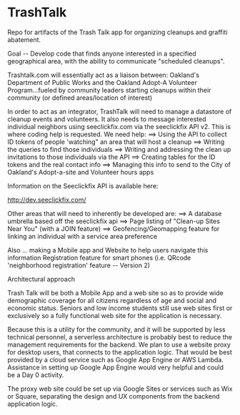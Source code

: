 # TrashTalk
Repo for artifacts of the Trash Talk app for organizing cleanups and graffiti abatement.

Goal -- Develop code that finds anyone interested in a specified geographical area, with the ability to communicate "scheduled cleanups".

Trashtalk.com will essentially act as a liaison between: Oakland's Department of Public Works and the Oakland Adopt-A Volunteer Program...fueled by community leaders starting cleanups within their community (or defined areas/location of interest)

In order to act as an integrator, TrashTalk will need to manage a datastore of cleanup events and volunteers.  It also needs to message interested individual neighbors using seeclickfix.com via the seeclickfix API v2.  This is where coding help is requested.   We need help:
==> Using the API to collect ID tokens of people 'watching" an area that will host a cleanup
==> Writing the queries to find those individuals
==> Writing and addressing the clean up invitations to those individuals via the API
==> Creating tables for the ID tokens and the real contact info
==> Managing this info to send to the City of Oakland's Adopt-a-site and Volunteer hours apps

Information on the Seeclickfix API is available here:

http://dev.seeclickfix.com/


Other areas that will need to inherently be developed are:
==> A database umbrella based off the seeclickfix api
==> Page listing of "Clean-up Sites Near You" (with a JOIN feature)
==> Geofencing/Geomapping feature for linking an individual with a service area preference

Also … making a Mobile app and Website to help users navigate this information
Registration feature for smart phones  (i.e. QRcode 'neighborhood registration' feature -- Version 2)

Architectural approach

Trash Talk will be both a Mobile App and a web site so as to provide wide demographic coverage for all citizens regardless of age and social and economic status.  Seniors and low income students still use web sites first or exclusively so a fully functional web site for the application is necessary.

Because this is a utility for the community, and it will be supported by less technical personnel, a serverless architecture is probably best to reduce the management requirements for the backend. We plan to use a website proxy for desktop users, that connects to the application logic.  That would be best provided by a cloud service such as Google App Engine or AWS Lambda.  Assistance in setting up Google App Engine would very helpful and could be a Day 0 activity.  

The proxy web site could be set up via Google Sites or services such as Wix or Square, separating the design and UX components from the backend application logic.
